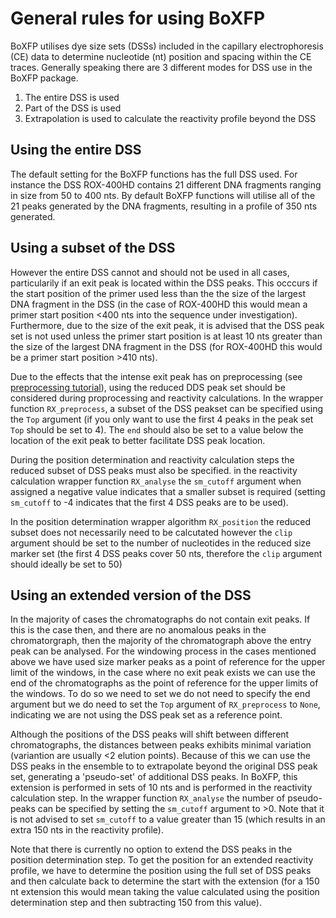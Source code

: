 # General rules for using BoXFP

BoXFP utilises dye size sets (DSSs) included in the capillary electrophoresis (CE) data to determine nucleotide (nt) position and spacing within the CE traces.
Generally speaking there are 3 different modes for DSS use in the BoXFP package. 

1. The entire DSS is used
2. Part of the DSS is used
3. Extrapolation is used to calculate the reactivity profile beyond the DSS


## Using the entire DSS
The default setting for the BoXFP functions has the full DSS used. For instance the DSS ROX-400HD contains 21 different DNA fragments ranging in size from 50 to 400 nts.
By default BoXFP functions will utilise all of the 21 peaks generated by the DNA fragments, resulting in a profile of 350 nts generated.

## Using a subset of the DSS
However the entire DSS cannot and should not be used in all cases, particularily if an exit peak is located within the DSS peaks. This occcurs if the start position of the primer used
less than the the size of the largest DNA fragment in the DSS (in the case of ROX-400HD this would mean a primer start position <400 nts into the sequence under investigation).
Furthermore, due to the size of the exit peak, it is advised that the DSS peak set is not used unless the primer start position is at least 10 nts greater than the size of the largest DNA
fragment in the DSS (for ROX-400HD this would be a primer start position >410 nts). 

Due to the effects that the intense exit peak has on preprocessing (see [preprocessing tutorial](Tutorial/Data_preprocessing.md)), using the reduced DDS peak set should be considered during 
proprocessing and reactivity calculations. In the wrapper function `RX_preprocess`, a subset of the DSS peakset can be specified using the `Top` argument (if you only want to use the first 
4 peaks in the peak set `Top` should be set to 4). The `end` should also be set to a value below the location of the exit peak to better facilitate DSS peak location. 

During the position determination and reactivity calculation steps the reduced subset of DSS peaks must also be specified. in the reactivity calculation wrapper function `RX_analyse`
the `sm_cutoff` argument when assigned a negative value indicates that a smaller subset is required (setting `sm_cutoff` to -4 indicates that the first 4 DSS peaks are to be used). 

In the position determination wrapper algorithm `RX_position` the reduced subset does not necessarily need to be calcutated however the `clip` argument should be set to the number of nucleotides
in the reduced size marker set (the first 4 DSS peaks cover 50 nts, therefore the `clip` argument should ideally be set to 50)


## Using an extended version of the DSS

In the majority of cases the chromatographs do not contain exit peaks. If this is the case then, and there are no anomalous peaks in the chromatorgraph, then the majority of the chromatograph above the entry peak can be analysed. For the windowing process in the cases mentioned above we have used size marker peaks as a point of reference for the upper limit of the windows, in the case where no exit peak exists we can use the end of the chromatographs as the point of reference for the upper limits of the windows. To do so we need to set we do not need to specify the end argument but we do need to set the `Top` argument of `RX_preprocess` to `None`, indicating we are not using the DSS peak set as a reference point. 

Although the positions of the DSS peaks will shift between different chromatographs, the distances between peaks exhibits minimal variation (variantion are usually <2 elution points). Because of this we can use the DSS peaks in the ensemble to to extrapolate beyond the original DSS peak set, generating a 'pseudo-set' of additional DSS peaks. In BoXFP, this extension is performed in sets of 10 nts and is performed in the reactivity calculation step. In the wrapper function `RX_analyse` the number of pseudo-peaks can be specified by setting the `sm_cutoff` argument to >0. Note that it is not advised to set `sm_cutoff` to a value greater than 15 (which results in an extra 150 nts in the reactivity profile).  

Note that there is currently no option to extend the DSS peaks in the position determination step. To get the position for an extended reactivity profile, we have to determine the position using the full set of DSS peaks and then calculate back to determine the start with the extension (for a 150 nt extension this would mean taking the value calculated using the position determination step and then subtracting 150 from this value). 

